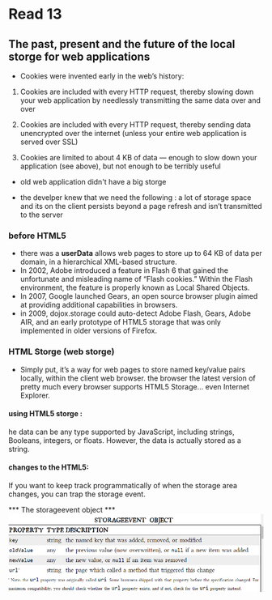 # Read 13

## The past, present and the future of the local storge for web applications

* Cookies were invented early in the web’s history:
1. Cookies are included with every HTTP request, thereby slowing down your web application by needlessly transmitting the same data over and over

2. Cookies are included with every HTTP request, thereby sending data unencrypted over the internet (unless your entire web application is served over SSL)

3. Cookies are limited to about 4 KB of data — enough to slow down your application (see above), but not enough to be terribly useful

* old web application didn't have a big storge 

* the develper knew that we need the following :
a lot of storage space and its on the client persists beyond a page refresh and isn’t transmitted to the server

### before HTML5
 * there was a **userData** allows web pages to store up to 64 KB of data per domain, in a hierarchical XML-based structure.
 * In 2002, Adobe introduced a feature in Flash 6 that gained the unfortunate and misleading name of “Flash cookies.” Within the Flash environment, the feature is properly known as Local Shared Objects.
 * In 2007, Google launched Gears, an open source browser plugin aimed at providing additional capabilities in browsers.
 * in 2009, dojox.storage could auto-detect Adobe Flash, Gears, Adobe AIR, and an early prototype of HTML5 storage that was only implemented in older versions of Firefox.

 ### HTML Storge (web storge)
 *  Simply put, it’s a way for web pages to store named key/value pairs locally, within the client web browser. the browser the latest version of pretty much every browser supports HTML5 Storage… even Internet Explorer.

 #### using HTML5 storge :
 he data can be any type supported by JavaScript, including strings, Booleans, integers, or floats. However, the data is actually stored as a string.

 #### changes to the HTML5:
 If you want to keep track programmatically of when the storage area changes, you can trap the storage event.

*** The storageevent object ***
![screenshot30](https://raw.githubusercontent.com/BayanAbualhaj/reading-notes201/main/pics/Screenshot%20(31).png)


